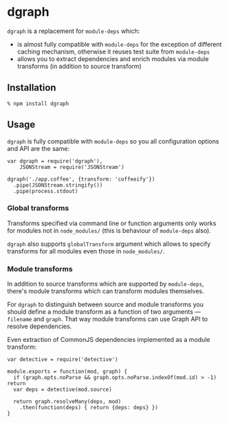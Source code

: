# dgraph

`dgraph` is a replacement for `module-deps` which:

  * is almost fully compatible with `module-deps` for the exception of
    different caching mechanism, otherwise it reuses test suite from
    `module-deps`
  * allows you to extract dependencies and enrich modules via module transforms
    (in addition to source transform)

## Installation

    % npm install dgraph

## Usage

`dgraph` is fully compatible with `module-deps` so you all configuration options
and API are the same:

    var dgraph = require('dgraph'),
        JSONStream = require('JSONStream')

    dgraph('./app.coffee', {transform: 'coffeeify'})
      .pipe(JSONStream.stringify())
      .pipe(process.stdout)

### Global transforms

Transforms specified via command line or function arguments only works for
modules not in `node_modules/` (this is behaviour of `module-deps` also).

`dgraph` also supports `globalTransform` argument which allows to specify
transforms for all modules even those in `node_modules/`.

### Module transforms

In addition to source transforms which are supported by `module-deps`, there's
module transforms which can transform modules themselves.

For `dgraph` to distinguish between source and module transforms you should
define a module transform as a function of two arguments — `filename` and
`graph`. That way module transforms can use Graph API to resolve dependencies.

Even extraction of CommonJS dependencies implemented as a module transform:

    var detective = require('detective')

    module.exports = function(mod, graph) {
      if (graph.opts.noParse && graph.opts.noParse.indexOf(mod.id) > -1) return
      var deps = detective(mod.source)

      return graph.resolveMany(deps, mod)
        .then(function(deps) { return {deps: deps} })
    }

